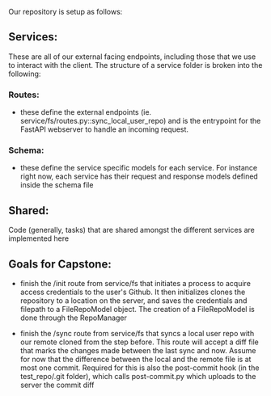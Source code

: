 Our repository is setup as follows:

## Services: 
These are all of our external facing endpoints, including those that we use to interact with the client. The structure of a service folder is broken into the following:

### Routes:
- these define the external endpoints (ie. service/fs/routes.py::sync_local_user_repo) and is the entrypoint for the FastAPI webserver to handle an incoming request. 
### Schema:
- these define the service specific models for each service. For instance right now, each service has their request and response models defined inside the schema file
## Shared:
Code (generally, tasks) that are shared amongst the different services are implemented here

## Goals for Capstone:
- finish the /init route from service/fs that initiates a process to acquire access credentials to the user's Github. It then initializes clones the repository to a location on the server, and saves the credentials and filepath to a FileRepoModel object. The creation of a FileRepoModel is done through the RepoManager

- finish the /sync route from service/fs that syncs a local user repo with our remote cloned from the step before. This route will accept a diff file that marks the changes made between the last sync and now. Assume for now that the difference between the local and the remote file is at most one commit. Required for this is also the post-commit hook (in the test_repo/.git folder), which calls post-commit.py which uploads to the server the commit diff

